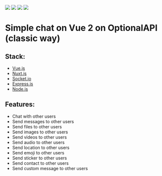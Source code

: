 [![](https://github.com/talaxasy/nuxt-chat-vue/workflows/EditorConfig/badge.svg)](https://github.com/talaxasy/nuxt-chat-vue/actions?query=workflow%3AEditorConfig)
[![](https://github.com/talaxasy/nuxt-chat-vue/workflows/ESLint/badge.svg)](https://github.com/talaxasy/nuxt-chat-vue/actions?query=workflow%3AESLint)
[![](https://github.com/talaxasy/nuxt-chat-vue/workflows/Prettier/badge.svg)](https://github.com/talaxasy/nuxt-chat-vue/actions?query=workflow%3APrettier)
[![](https://github.com/talaxasy/nuxt-chat-vue/workflows/All/badge.svg)](https://github.com/talaxasy/nuxt-chat-vue/actions?query=workflow%3AAll)

# Simple chat on Vue 2 on OptionalAPI (classic way)

## Stack:

- [Vue.js](https://vuejs.org/)
- [Nuxt.js](https://nuxtjs.org/)
- [Socket.io](https://socket.io/)
- [Express.js](https://expressjs.com/)
- [Node.js](https://nodejs.org/)

## Features:

- Chat with other users
- Send messages to other users
- Send files to other users
- Send images to other users
- Send videos to other users
- Send audio to other users
- Send location to other users
- Send emoji to other users
- Send sticker to other users
- Send contact to other users
- Send custom message to other users
